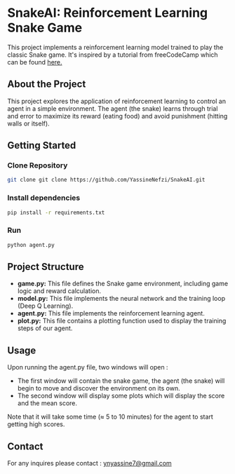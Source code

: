 # SnakeAI: Reinforcement Learning Snake Game


This project implements a reinforcement learning model trained to play the classic Snake game. It's inspired by a tutorial from freeCodeCamp which can be found [here.](https://www.youtube.com/watch?v=L8ypSXwyBds)

## About the Project
This project explores the application of reinforcement learning to control an agent in a simple environment. The agent (the snake) learns through trial and error to maximize its reward (eating food) and avoid punishment (hitting walls or itself).

## Getting Started
### Clone Repository
```bash
git clone git clone https://github.com/YassineNefzi/SnakeAI.git
```
### Install dependencies
```bash
pip install -r requirements.txt
```
### Run
```bash
python agent.py
```
## Project Structure
- **game.py:** This file defines the Snake game environment, including game logic and reward calculation.
- **model.py:** This file implements the neural network and the training loop (Deep Q Learning).
- **agent.py:** This file implements the reinforcement learning agent.
- **plot.py:** This file contains a plotting function used to display the training steps of our agent.

## Usage 
Upon running the agent.py file, two windows will open :
- The first window will contain the snake game, the agent (the snake) will begin to move and discover the environment on its own.
- The second window will display some plots which will display the score and the mean score.

Note that it will take some time (≈ 5 to 10 minutes) for the agent to start getting high scores.

## Contact
For any inquires please contact : ynyassine7@gmail.com
